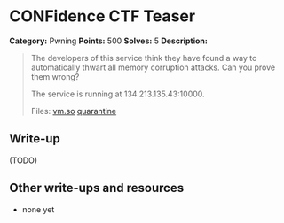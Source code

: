 # CONFidence CTF Teaser 

**Category:** Pwning 
**Points:** 500 
**Solves:** 5 
**Description:** 


> The developers of this service think they have found a way to automatically thwart all memory corruption attacks. Can you prove them wrong?
>
> The service is running at 134.213.135.43:10000.
>
> Files: [vm.so](vm.so) [quarantine](quarantine)


## Write-up

(TODO)

## Other write-ups and resources

* none yet
